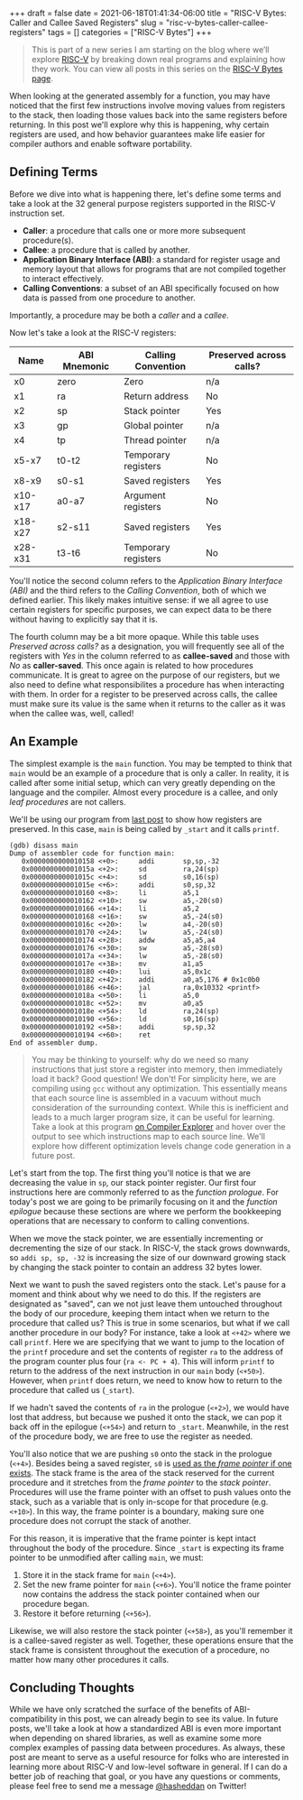 +++ 
draft = false
date = 2021-06-18T01:41:34-06:00
title = "RISC-V Bytes: Caller and Callee Saved Registers"
slug = "risc-v-bytes-caller-callee-registers" 
tags = []
categories = ["RISC-V Bytes"]
+++

> This is part of a new series I am starting on the blog where we’ll explore
> [RISC-V](https://riscv.org/) by breaking down real programs and explaining how
> they work. You can view all posts in this series on the [RISC-V Bytes
> page](https://danielmangum.com/categories/risc-v-bytes).

When looking at the generated assembly for a function, you may have noticed that
the first few instructions involve moving values from registers to the stack,
then loading those values back into the same registers before returning. In this
post we'll explore why this is happening, why certain registers are used, and
how behavior guarantees make life easier for compiler authors and enable
software portability.

## Defining Terms

Before we dive into what is happening there, let's define some terms and take a
look at the 32 general purpose registers supported in the RISC-V instruction
set.

- **Caller**: a procedure that calls one or more more subsequent procedure(s).
- **Callee**: a procedure that is called by another.
- **Application Binary Interface (ABI)**: a standard for register usage and
  memory layout that allows for programs that are not compiled together to
  interact effectively.
- **Calling Conventions**: a subset of an ABI specifically focused on how data
  is passed from one procedure to another.

Importantly, a procedure may be both a _caller_ and a _callee_.

Now let's take a look at the RISC-V registers:


Name    | ABI Mnemonic | Calling Convention     | Preserved across calls?
--------|--------------|------------------------|------------------------
x0      | zero         | Zero                   | n/a
x1      | ra           | Return address         | No
x2      | sp           | Stack pointer          | Yes
x3      | gp           | Global pointer         | n/a
x4      | tp           | Thread pointer         | n/a
x5-x7   | t0-t2        | Temporary registers    | No
x8-x9   | s0-s1        | Saved registers        | Yes
x10-x17 | a0-a7        | Argument registers     | No
x18-x27 | s2-s11       | Saved registers        | Yes
x28-x31 | t3-t6        | Temporary registers    | No

You'll notice the second column refers to the _Application Binary Interface
(ABI)_ and the third refers to the _Calling Convention_, both of which we
defined earlier. This likely makes intuitive sense: if we all agree to use
certain registers for specific purposes, we can expect data to be there without
having to explicitly say that it is.

The fourth column may be a bit more opaque. While this table uses _Preserved
across calls?_ as a designation, you will frequently see all of the registers
with _Yes_ in the column referred to as **callee-saved** and those with _No_ as
**caller-saved**. This once again is related to how procedures communicate. It
is great to agree on the purpose of our registers, but we also need to define
what responsibilites a procedure has when interacting with them. In order for a
register to be preserved across calls, the callee must make sure its value is
the same when it returns to the caller as it was when the callee was, well,
called!


## An Example

The simplest example is the `main` function. You may be tempted to think that
`main` would be an example of a procedure that is only a caller. In reality, it
is called after some initial setup, which can very greatly depending on the
language and the compiler. Almost every procedure is a callee, and only _leaf
procedures_ are not callers.

We'll be using our program from [last
post](https://danielmangum.com/posts/risc-v-bytes-qemu-gdb/) to show how
registers are preserved. In this case, `main` is being called by `_start` and it
calls `printf`.

```
(gdb) disass main
Dump of assembler code for function main:
   0x0000000000010158 <+0>:     addi       sp,sp,-32
   0x000000000001015a <+2>:     sd         ra,24(sp)
   0x000000000001015c <+4>:     sd         s0,16(sp)
   0x000000000001015e <+6>:     addi       s0,sp,32
   0x0000000000010160 <+8>:     li         a5,1
   0x0000000000010162 <+10>:    sw         a5,-20(s0)
   0x0000000000010166 <+14>:    li         a5,2
   0x0000000000010168 <+16>:    sw         a5,-24(s0)
   0x000000000001016c <+20>:    lw         a4,-20(s0)
   0x0000000000010170 <+24>:    lw         a5,-24(s0)
   0x0000000000010174 <+28>:    addw       a5,a5,a4
   0x0000000000010176 <+30>:    sw         a5,-28(s0)
   0x000000000001017a <+34>:    lw         a5,-28(s0)
   0x000000000001017e <+38>:    mv         a1,a5
   0x0000000000010180 <+40>:    lui        a5,0x1c
   0x0000000000010182 <+42>:    addi       a0,a5,176 # 0x1c0b0
   0x0000000000010186 <+46>:    jal        ra,0x10332 <printf>
   0x000000000001018a <+50>:    li         a5,0
   0x000000000001018c <+52>:    mv         a0,a5
   0x000000000001018e <+54>:    ld         ra,24(sp)
   0x0000000000010190 <+56>:    ld         s0,16(sp)
   0x0000000000010192 <+58>:    addi       sp,sp,32
   0x0000000000010194 <+60>:    ret
End of assembler dump.
```

> You may be thinking to yourself: why do we need so many instructions that just
> store a register into memory, then immediately load it back? Good question! We
> don't! For simplicity here, we are compiling using `gcc` without any
> optimization. This essentially means that each source line is assembled in a
> vacuum without much consideration of the surrounding context. While this is
> inefficient and leads to a much larger program size, it can be useful for
> learning. Take a look at this program [on Compiler
> Explorer](https://godbolt.org/z/hExE7v6h4) and hover over the output to see
> which instructions map to each source line. We'll explore how different
> optimization levels change code generation in a future post.

Let's start from the top. The first thing you'll notice is that we are
decreasing the value in `sp`, our stack pointer register. Our first four
instructions here are commonly referred to as the _function prologue_. For
today's post we are going to be primarily focusing on it and the _function
epilogue_ because these sections are where we perform the bookkeeping operations
that are necessary to conform to calling conventions.

When we move the stack pointer, we are essentially incrementing or decrementing
the size of our stack. In RISC-V, the stack grows downwards, so `addi sp, sp,
-32` is increasing the size of our downward growing stack by changing the stack
pointer to contain an address 32 bytes lower.

Next we want to push the saved registers onto the stack. Let's pause for a
moment and think about why we need to do this. If the registers are designated
as "saved", can we not just leave them untouched throughout the body of our
procedure, keeping them intact when we return to the procedure that called us?
This is true in some scenarios, but what if we call another procedure in our
body? For instance, take a look at `<+42>` where we call `printf`. Here we are
specifying that we want to jump to the location of the `printf` procedure and
set the contents of register `ra` to the address of the program counter plus
four (`ra <- PC + 4`). This will inform `printf` to return to the address of the
next instruction in our `main` body (`<+50>`). However, when `printf` does
return, we need to know how to return to the procedure that called us
(`_start`).

If we hadn't saved the contents of `ra` in the prologue (`<+2>`), we would have
lost that address, but because we pushed it onto the stack, we can pop it back
off in the epilogue (`<+54>`) and return to `_start`. Meanwhile, in the rest of
the procedure body, we are free to use the register as needed.

You'll also notice that we are pushing `s0` onto the stack in the prologue
(`<+4>`). Besides being a saved register, `s0` is [used as the _frame pointer_
if one
exists](https://github.com/riscv/riscv-elf-psabi-doc/blob/388954fc835e782cbedffcdb502cf816bd978771/riscv-elf.md#integer-register-convention-).
The stack frame is the area of the stack reserved for the current procedure and
it stretches from the _frame pointer_ to the _stack pointer_. Procedures will
use the frame pointer with an offset to push values onto the stack, such as a
variable that is only in-scope for that procedure (e.g. `<+10>`). In this way,
the frame pointer is a boundary, making sure one procedure does not corrupt the
stack of another.

For this reason, it is imperative that the frame pointer is kept intact
throughout the body of the procedure. Since `_start` is expecting its frame
pointer to be unmodified after calling `main`, we must:

1. Store it in the stack frame for `main` (`<+4>`).
2. Set the new frame pointer for `main` (`<+6>`). You'll notice the frame
   pointer now contains the address the stack pointer contained when our
   procedure began.
3. Restore it before returning (`<+56>`).

Likewise, we will also restore the stack pointer (`<+58>`), as you'll remember
it is a callee-saved register as well. Together, these operations ensure that
the stack frame is consistent throughout the execution of a procedure, no matter
how many other procedures it calls.

## Concluding Thoughts

While we have only scratched the surface of the benefits of ABI-compatibility in
this post, we can already begin to see its value. In future posts, we'll take a
look at how a standardized ABI is even more important when depending on shared
libraries, as well as examine some more complex examples of passing data between
procedures. As always, these post are meant to serve as a useful resource for
folks who are interested in learning more about RISC-V and low-level software in
general. If I can do a better job of reaching that goal, or you have any
questions or comments, please feel free to send me a message
[@hasheddan](https://twitter.com/hasheddan) on Twitter!
